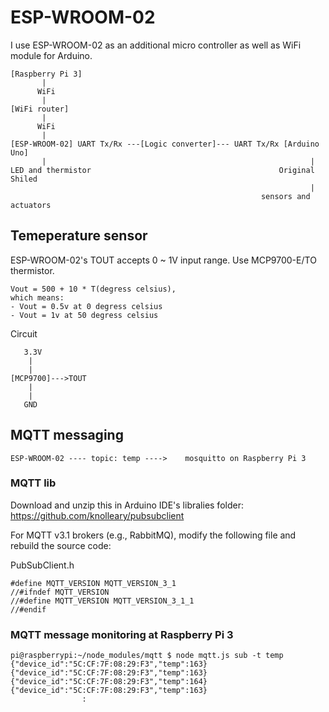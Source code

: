 # ESP-WROOM-02

I use ESP-WROOM-02 as an additional micro controller as well as WiFi module for Arduino.

```
[Raspberry Pi 3]
       |
      WiFi
       |
[WiFi router]
       |
      WiFi
       |
[ESP-WROOM-02] UART Tx/Rx ---[Logic converter]--- UART Tx/Rx [Arduino Uno]
       |                                                           |
LED and thermistor                                          Original Shiled
                                                                   |
                                                        sensors and actuators

```
## Temeperature sensor

ESP-WROOM-02's TOUT accepts 0 ~ 1V input range. Use MCP9700-E/TO thermistor.

```
Vout = 500 + 10 * T(degress celsius),
which means:
- Vout = 0.5v at 0 degress celsius
- Vout = 1v at 50 degress celsius
```

Circuit
```
   3.3V
    |
    |
[MCP9700]--->TOUT 
    |
    |
   GND
```
   
## MQTT messaging

```
ESP-WROOM-02 ---- topic: temp ---->    mosquitto on Raspberry Pi 3
```

### MQTT lib

Download and unzip this in Arduino IDE's libralies folder:
https://github.com/knolleary/pubsubclient

For MQTT v3.1 brokers (e.g., RabbitMQ), modify the following file and rebuild the source code:

PubSubClient.h
```
#define MQTT_VERSION MQTT_VERSION_3_1
//#ifndef MQTT_VERSION
//#define MQTT_VERSION MQTT_VERSION_3_1_1
//#endif
```

### MQTT message monitoring at Raspberry Pi 3

```
pi@raspberrypi:~/node_modules/mqtt $ node mqtt.js sub -t temp
{"device_id":"5C:CF:7F:08:29:F3","temp":163}
{"device_id":"5C:CF:7F:08:29:F3","temp":163}
{"device_id":"5C:CF:7F:08:29:F3","temp":164}
{"device_id":"5C:CF:7F:08:29:F3","temp":163}
                :
```
